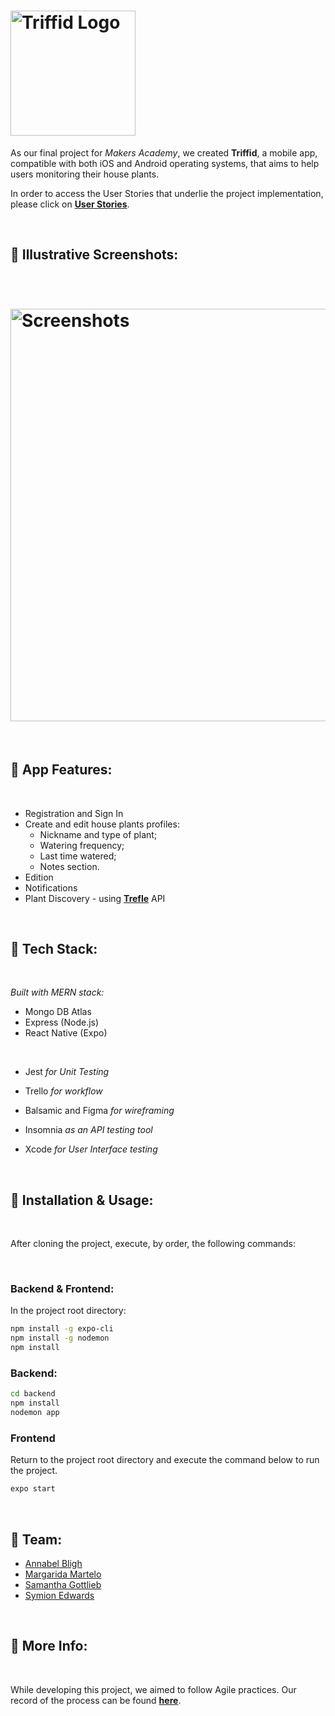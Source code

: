 
<h1 align="left"><img width="200" 
alt="Triffid Logo" 
src="https://user-images.githubusercontent.com/65411964/106170648-8f25d580-6188-11eb-8597-0160cd9ec8f1.png"> </h1>



 As our final project for *Makers Academy*, we created **Triffid**, a mobile app, compatible with both iOS and Android operating systems, that aims to help users monitoring their house plants.   


In order to access the User Stories that underlie the project implementation, please click on [**User Stories**](https://github.com/samanthagottlieb/triffid/blob/updatingREADME/UserStories.md).

<p>&nbsp;</p>

## 🌱 **Illustrative Screenshots:**
<p>&nbsp;</p>

<h1 align="left"><img width="660" alt="Screenshots" 
src="https://user-images.githubusercontent.com/65411964/106216737-b2be3f80-61cb-11eb-9a0d-72464d2baac0.png"> </h1>

<p>&nbsp;</p>

## 🌱 **App Features:**

<p>&nbsp;</p>

* Registration and Sign In 
* Create and edit house plants profiles:
    * Nickname and type of plant;
    * Watering frequency;
    * Last time watered;
    * Notes section.
* Edition
* Notifications
* Plant Discovery - using [**Trefle**](https://trefle.io/) API

<p>&nbsp;</p>

## 🌱 **Tech Stack:**
<p>&nbsp;</p>

*Built with MERN stack:*

* Mongo DB Atlas
* Express (Node.js) 
* React Native (Expo)
<p>&nbsp;</p>

* Jest *for Unit Testing*
* Trello *for workflow*
* Balsamic and Figma *for wireframing*

* Insomnia *as an API testing tool*
* Xcode *for User Interface testing*

<p>&nbsp;</p>

## 🌱 **Installation & Usage:**
<p>&nbsp;</p>
After cloning the project, execute, by order, the following commands: 
<p>&nbsp;</p>

### **Backend & Frontend:**
In the project root directory:
```bash
npm install -g expo-cli 
npm install -g nodemon 
npm install 
```
### **Backend:**

```bash 
cd backend
npm install 
nodemon app 
```

### **Frontend** 
Return to the project root directory and execute the command below to run the project.

```bash
expo start  
```
<p>&nbsp;</p>

## 🌱 **Team:**

* [Annabel Bligh](https://github.com/kabligh)
* [Margarida Martelo](https://github.com/margmartelo)
* [Samantha Gottlieb](https://github.com/samanthagottlieb)
* [Symion Edwards](https://github.com/sedwards93)


<p>&nbsp;</p>

## 🌱 **More Info:**
<p>&nbsp;</p>
 
 While developing this project, we aimed to follow Agile practices. Our record of the process can be found [**here**](https://github.com/samanthagottlieb/triffid/wiki/Log).